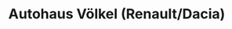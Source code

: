 ---
title: "Autohaus Völkel (Renault/Dacia)"
url: /marktschorgast/autohaus-voelkel-renault-dacia/
shop: Autowerkstatt
---